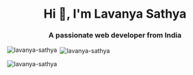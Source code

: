 <!-- [![MasterHead](https://images.unsplash.com/photo-1513151233558-d860c5398176?q=80&w=1470&auto=format&fit=crop&ixlib=rb-4.0.3&ixid=M3wxMjA3fDB8MHxwaG90by1wYWdlfHx8fGVufDB8fHx8fA%3D%3D)] -->
<h1 align="center">Hi 👋, I'm Lavanya Sathya</h1>
<h3 align="center">A passionate web developer from India</h3>

<p><img align="left" src="https://github-readme-stats.vercel.app/api/top-langs?username=lavanya-sathya&show_icons=true&locale=en&layout=compact" alt="lavanya-sathya" /></p>

<p>&nbsp;<img align="center" src="https://github-readme-stats.vercel.app/api?username=lavanya-sathya&show_icons=true&locale=en" alt="lavanya-sathya" /></p>

<p><img align="center" src="https://github-readme-streak-stats.herokuapp.com/?user=lavanya-sathya&" alt="lavanya-sathya" /></p>

